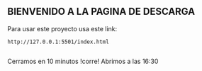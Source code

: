 ## BIENVENIDO A LA PAGINA DE DESCARGA ##

Para usar este proyecto usa este link:

```
http://127.0.0.1:5501/index.html


```
Cerramos en 10 minutos !corre! Abrimos a las 16:30

